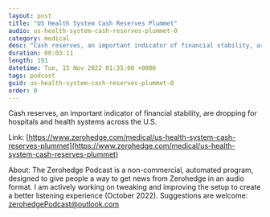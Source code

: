 ```yaml
---
layout: post
title: "US Health System Cash Reserves Plummet"
audio: us-health-system-cash-reserves-plummet-0
category: medical
desc: "Cash reserves, an important indicator of financial stability, are dropping for hospitals and health systems across the U.S."
duration: 00:03:11
length: 191
datetime: Tue, 15 Nov 2022 01:35:00 +0000
tags: podcast
guid: us-health-system-cash-reserves-plummet-0
order: 0
---
```

Cash reserves, an important indicator of financial stability, are dropping for hospitals and health systems across the U.S.

Link: [https://www.zerohedge.com/medical/us-health-system-cash-reserves-plummet](https://www.zerohedge.com/medical/us-health-system-cash-reserves-plummet)

About: The Zerohedge Podcast is a non-commercial, automated program, designed to give people a way to get news from Zerohedge in an audio format.  I am actively working on tweaking and improving the setup to create a better listening experience (October 2022).  Suggestions are welcome: [zerohedgePodcast@outlook.com](mailto:zerohedgePodcast@outlook.com)